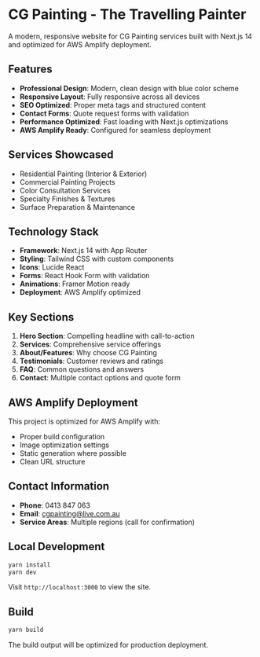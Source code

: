 
# CG Painting - The Travelling Painter

A modern, responsive website for CG Painting services built with Next.js 14 and optimized for AWS Amplify deployment.

## Features

- **Professional Design**: Modern, clean design with blue color scheme
- **Responsive Layout**: Fully responsive across all devices
- **SEO Optimized**: Proper meta tags and structured content
- **Contact Forms**: Quote request forms with validation
- **Performance Optimized**: Fast loading with Next.js optimizations
- **AWS Amplify Ready**: Configured for seamless deployment

## Services Showcased

- Residential Painting (Interior & Exterior)
- Commercial Painting Projects
- Color Consultation Services
- Specialty Finishes & Textures
- Surface Preparation & Maintenance

## Technology Stack

- **Framework**: Next.js 14 with App Router
- **Styling**: Tailwind CSS with custom components
- **Icons**: Lucide React
- **Forms**: React Hook Form with validation
- **Animations**: Framer Motion ready
- **Deployment**: AWS Amplify optimized

## Key Sections

1. **Hero Section**: Compelling headline with call-to-action
2. **Services**: Comprehensive service offerings
3. **About/Features**: Why choose CG Painting
4. **Testimonials**: Customer reviews and ratings
5. **FAQ**: Common questions and answers
6. **Contact**: Multiple contact options and quote form

## AWS Amplify Deployment

This project is optimized for AWS Amplify with:
- Proper build configuration
- Image optimization settings
- Static generation where possible
- Clean URL structure

## Contact Information

- **Phone**: 0413 847 063
- **Email**: cgpainting@live.com.au
- **Service Areas**: Multiple regions (call for confirmation)

## Local Development

```bash
yarn install
yarn dev
```

Visit `http://localhost:3000` to view the site.

## Build

```bash
yarn build
```

The build output will be optimized for production deployment.
